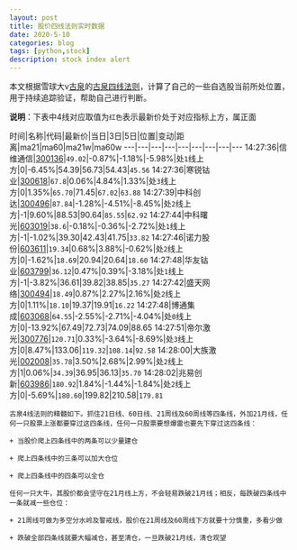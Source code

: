 ```yaml
---
layout: post
title: 股价四线法则实时数据
date: 2020-5-10
categories: blog
tags: [python,stock]
description: stock index alert
---
```



本文根据雪球大v[古泉](https://xueqiu.com/u/7148646888)的[古泉四线法则](https://xueqiu.com/7148646888/130498192)，计算了自己的一些自选股当前所处位置，用于持续追踪验证，帮助自己进行判断。

**说明**：下表中4线对应取值为`红色`表示最新价处于对应指标上方，属正面

时间|名称|代码|最新价|当日|3日|5日|位置|变动|距离|ma21|ma60|ma21w|ma60w
---|---|---|---|---|---|---|---|---
14:27:36|信维通信|[300136](https://xueqiu.com/S/SZ300136)|`49.02`|-0.87%|-1.18%|-5.98%|处`1`线上方|0|-6.45%|54.39|56.73|54.43|`45.56`
14:27:36|寒锐钴业|[300618](https://xueqiu.com/S/SZ300618)|`67.8`|0.06%|4.84%|1.33%|处`3`线上方|0|1.35%|`65.70`|71.45|`67.02`|`63.88`
14:27:39|中科创达|[300496](https://xueqiu.com/S/SZ300496)|`87.84`|-1.28%|-4.51%|-8.45%|处`2`线上方|-1|9.60%|88.53|90.64|`85.55`|`62.92`
14:27:44|中科曙光|[603019](https://xueqiu.com/S/SH603019)|`38.6`|-0.18%|-0.36%|-2.72%|处`1`线上方|-1|-1.02%|39.30|42.43|41.75|`33.82`
14:27:46|诺力股份|[603611](https://xueqiu.com/S/SH603611)|`19.34`|0.68%|3.88%|-0.62%|处`2`线上方|0|-1.62%|`18.69`|20.94|20.64|`18.60`
14:27:48|华友钴业|[603799](https://xueqiu.com/S/SH603799)|`36.12`|0.47%|0.39%|-3.18%|处`1`线上方|-1|-3.82%|36.61|39.82|38.85|`35.27`
14:27:42|盛天网络|[300494](https://xueqiu.com/S/SZ300494)|`18.49`|0.87%|2.27%|2.16%|处`2`线上方|0|1.11%|`18.10`|19.37|19.91|`16.22`
14:27:48|博通集成|[603068](https://xueqiu.com/S/SH603068)|`64.55`|-2.55%|-2.71%|-4.04%|处`0`线上方|0|-13.92%|67.49|72.73|74.09|88.65
14:27:51|帝尔激光|[300776](https://xueqiu.com/S/SZ300776)|`120.71`|0.33%|-3.64%|-8.69%|处`3`线上方|0|8.47%|133.06|`119.32`|`108.14`|`92.58`
14:28:00|大族激光|[002008](https://xueqiu.com/S/SZ002008)|`35.78`|3.50%|2.68%|2.99%|处`2`线上方|1|0.06%|`34.39`|36.95|36.13|`35.70`
14:28:02|兆易创新|[603986](https://xueqiu.com/S/SH603986)|`180.92`|1.84%|-1.44%|-1.84%|处`2`线上方|0|-5.69%|`180.60`|199.82|210.58|`179.81`

```
古泉4线法则的精髓如下。抓住21日线、60日线、21周线及60周线等四条线，外加21月线，任何一只股票上涨都要穿过这四条线，任何一只股票要想爆雷也要先下穿过这四条线：

+ 当股价爬上四条线中的两条可以少量建仓

+ 爬上四条线中的三条可以加大仓位

+ 爬上四条线中的四条可以全仓

任何一只大牛，其股价都会坚守在21月线上方，不会轻易跌破21月线；相反，每跌破四条线中一条就减一些仓位：

+ 21周线可做为多空分水岭及警戒线，股价在21周线及60周线下方就要十分慎重，多看少做

+ 跌破全部四条线就要大幅减仓，甚至清仓，一旦跌破21月线，清仓观望
```